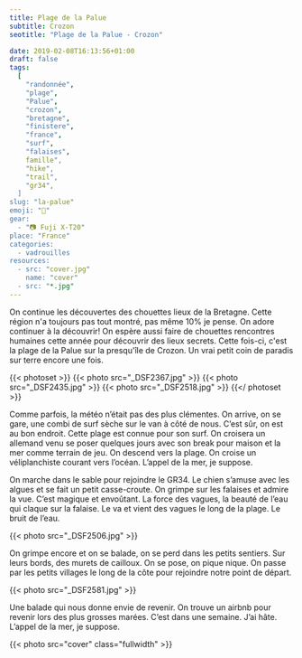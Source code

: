 ```yaml
---
title: Plage de la Palue
subtitle: Crozon
seotitle: "Plage de la Palue - Crozon"

date: 2019-02-08T16:13:56+01:00
draft: false
tags:
  [
    "randonnée",
    "plage",
    "Palue",
    "crozon",
    "bretagne",
    "finistere",
    "france",
    "surf",
    "falaises",
    famille",
    "hike",
    "trail",
    "gr34",
  ]
slug: "la-palue"
emoji: "🌊"
gear:
  - "📷 Fuji X-T20"
place: "France"
categories:
  - vadrouilles
resources:
  - src: "cover.jpg"
    name: "cover"
  - src: "*.jpg"
---
```


On continue les découvertes des chouettes lieux de la Bretagne. Cette région n'a toujours pas tout montré, pas même 10% je pense. On adore continuer à la découvrir! On espère aussi faire de chouettes rencontres humaines cette année pour découvrir des lieux secrets. Cette fois-ci, c'est la plage de la Palue sur la presqu'île de Crozon. Un vrai petit coin de paradis sur terre encore une fois.

<!--more-->

{{< photoset >}}
{{< photo src="_DSF2367.jpg" >}}
{{< photo src="_DSF2435.jpg" >}}
{{< photo src="_DSF2518.jpg" >}}
{{</ photoset >}}

Comme parfois, la météo n’était pas des plus clémentes. On arrive, on se gare, une combi de surf sèche sur le van à côté de nous. C’est sûr, on est au bon endroit. Cette plage est connue pour son surf. On croisera un allemand venu se poser quelques jours avec son break pour maison et la mer comme terrain de jeu. On descend vers la plage. On croise un véliplanchiste courant vers l’océan. L’appel de la mer, je suppose.

On marche dans le sable pour rejoindre le GR34. Le chien s’amuse avec les algues et se fait un petit casse-croute. On grimpe sur les falaises et admire la vue. C’est magique et envoûtant. La force des vagues, la beauté de l’eau qui claque sur la falaise. Le va et vient des vagues le long de la plage. Le bruit de l’eau.

{{< photo src="_DSF2506.jpg" >}}

On grimpe encore et on se balade, on se perd dans les petits sentiers. Sur leurs bords, des murets de cailloux. On se pose, on pique nique. On passe par les petits villages le long de la côte pour rejoindre notre point de départ.

{{< photo src="_DSF2581.jpg" >}}

Une balade qui nous donne envie de revenir. On trouve un airbnb pour revenir lors des plus grosses marées. C’est dans une semaine. J’ai hâte. L’appel de la mer, je suppose.

{{< photo src="cover" class="fullwidth" >}}
